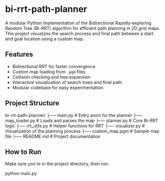 # bi-rrt-path-planner

A modular Python implementation of the Bidirectional Rapidly-exploring Random Tree (Bi-RRT) algorithm for efficient path planning in 2D grid maps. This project visualizes the search process and final path between a start and goal location using a custom map.

## Features

- Bidirectional RRT for faster convergence
- Custom map loading from `.pgm` files
- Collision checking and tree expansion
- Interactive visualization of search trees and final path
- Modular codebase for easy experimentation

## Project Structure
bi-rrt-path-planner/
├── main.py              # Entry point for the planner
├── map_loader.py        # Loads and parses the map
├── planner.py           # Core Bi-RRT logic
├── rrt_utils.py         # Helper functions for RRT
├── visualizer.py        # Visualization of the planning process
├── custom_map.pgm       # Sample map file
├── README.md            # Project documentation


## How to Run

Make sure you're in the project directory, then run:

python main.py


